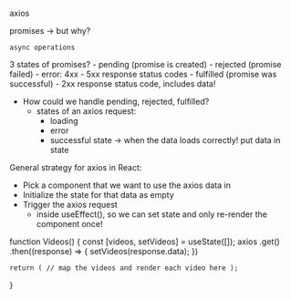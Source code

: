 axios

promises  -> but why?

    async operations


3 states of promises?
    - pending (promise is created)
    - rejected (promise failed)
        - error: 4xx - 5xx response status codes
    - fulfilled (promise was successful)
        - 2xx response status code, includes data!

- How could we handle pending, rejected, fulfilled?
    - states of an axios request:
        - loading
        - error
        - successful state -> when the data loads correctly! put data in state




General strategy for axios in React:

- Pick a component that we want to use the axios data in
- Initialize the state for that data as empty
- Trigger the axios request
    - inside useEffect(), so we can set state and only re-render the component once!





function Videos() {
    const [videos, setVideos] = useState([]);
    axios
        .get()
        .then((response) => {
            setVideos(response.data);
        })
    
    return ( // map the videos and render each video here );

}





